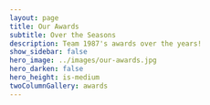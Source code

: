 ```yaml
---
layout: page
title: Our Awards 
subtitle: Over the Seasons
description: Team 1987's awards over the years!
show_sidebar: false
hero_image: ../images/our-awards.jpg
hero_darken: false
hero_height: is-medium
twoColumnGallery: awards
---
```


[//]: # (text)
